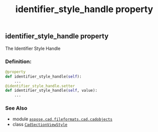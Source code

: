 ﻿---
title: identifier_style_handle property
second_title: Aspose.CAD for Python via .NET API References
description: 
type: docs
weight: 400
url: /python-net/aspose.cad.fileformats.cad.cadobjects/cadsectionviewstyle/identifier_style_handle/
is_root: false
---

## identifier_style_handle property


The Identifier Style Handle
### Definition:
```python
@property
def identifier_style_handle(self):
    ...
@identifier_style_handle.setter
def identifier_style_handle(self, value):
    ...
```

### See Also
* module [`aspose.cad.fileformats.cad.cadobjects`](../../)
* class [`CadSectionViewStyle`](/cad/python-net/aspose.cad.fileformats.cad.cadobjects/cadsectionviewstyle)
